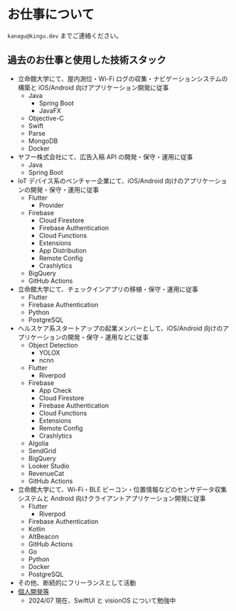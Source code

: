 # お仕事について

`kanagu@kingu.dev` までご連絡ください。

## 過去のお仕事と使用した技術スタック

- 立命館大学にて、屋内測位・Wi-Fi ログの収集・ナビゲーションシステムの構築と iOS/Android 向けアプリケーション開発に従事
  - Java
    - Spring Boot
    - JavaFX
  - Objective-C
  - Swift
  - Parse
  - MongoDB
  - Docker
- ヤフー株式会社にて、広告入稿 API の開発・保守・運用に従事
  - Java
  - Spring Boot
- IoT デバイス系のベンチャー企業にて、iOS/Android 向けのアプリケーションの開発・保守・運用に従事
  - Flutter
    - Provider
  - Firebase
    - Cloud Firestore
    - Firebase Authentication
    - Cloud Functions
    - Extensions
    - App Distribution
    - Remote Config
    - Crashlytics
  - BigQuery
  - GitHub Actions
- 立命館大学にて、チェックインアプリの移植・保守・運用に従事
  - Flutter
  - Firebase Authentication
  - Python
  - PostgreSQL
- ヘルスケア系スタートアップの起業メンバーとして、iOS/Android 向けのアプリケーションの開発・保守・運用などに従事
  - Object Detection
    - YOLOX
    - ncnn
  - Flutter
    - Riverpod
  - Firebase
    - App Check
    - Cloud Firestore
    - Firebase Authentication
    - Cloud Functions
    - Extensions
    - Remote Config
    - Crashlytics
  - Algolia
  - SendGrid
  - BigQuery
  - Looker Studio
  - RevenueCat
  - GitHub Actions
- 立命館大学にて、Wi-Fi・BLE ビーコン・位置情報などのセンサデータ収集システムと Android 向けクライアントアプリケーション開発に従事
  - Flutter
    - Riverpod
  - Firebase Authentication
  - Kotlin
  - AltBeacon
  - GitHub Actions
  - Go
  - Python
  - Docker
  - PostgreSQL
- その他、断続的にフリーランスとして活動
- [個人開発等](details.md)
  - 2024/07 現在、SwiftUI と visionOS について勉強中
